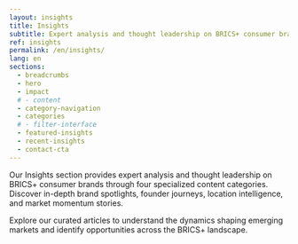 ```yaml
---
layout: insights
title: Insights
subtitle: Expert analysis and thought leadership on BRICS+ consumer brands
ref: insights
permalink: /en/insights/
lang: en
sections:
  - breadcrumbs
  - hero
  - impact
  # - content
  - category-navigation
  - categories
  # - filter-interface
  - featured-insights
  - recent-insights
  - contact-cta
---
```


Our Insights section provides expert analysis and thought leadership on BRICS+ consumer brands through four specialized content categories. Discover in-depth brand spotlights, founder journeys, location intelligence, and market momentum stories.

Explore our curated articles to understand the dynamics shaping emerging markets and identify opportunities across the BRICS+ landscape.
